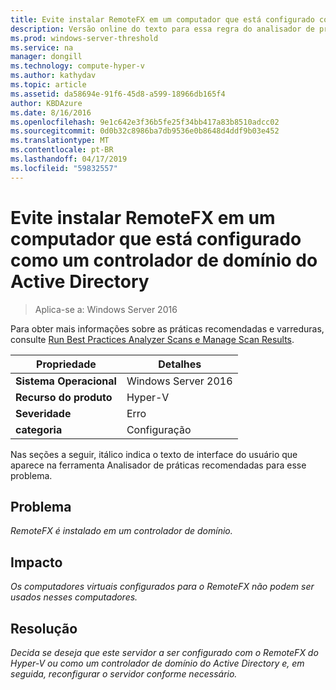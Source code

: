 ```yaml
---
title: Evite instalar RemoteFX em um computador que está configurado como um controlador de domínio do Active Directory
description: Versão online do texto para essa regra do analisador de práticas recomendadas.
ms.prod: windows-server-threshold
ms.service: na
manager: dongill
ms.technology: compute-hyper-v
ms.author: kathydav
ms.topic: article
ms.assetid: da58694e-91f6-45d8-a599-18966db165f4
author: KBDAzure
ms.date: 8/16/2016
ms.openlocfilehash: 9e1c642e3f36b5fe25f34bb417a83b8510adcc02
ms.sourcegitcommit: 0d0b32c8986ba7db9536e0b8648d4ddf9b03e452
ms.translationtype: MT
ms.contentlocale: pt-BR
ms.lasthandoff: 04/17/2019
ms.locfileid: "59832557"
---
```

# <a name="avoid-installing-remotefx-on-a-computer-that-is-configured-as-an-active-directory-domain-controller"></a>Evite instalar RemoteFX em um computador que está configurado como um controlador de domínio do Active Directory

>Aplica-se a: Windows Server 2016

Para obter mais informações sobre as práticas recomendadas e varreduras, consulte [Run Best Practices Analyzer Scans e Manage Scan Results](https://go.microsoft.com/fwlink/p/?LinkID=223177).  
  
|Propriedade|Detalhes|  
|-|-|  
|**Sistema Operacional**|Windows Server 2016|  
|**Recurso do produto**|Hyper-V|  
|**Severidade**|Erro|  
|**categoria**|Configuração|  
  
Nas seções a seguir, itálico indica o texto de interface do usuário que aparece na ferramenta Analisador de práticas recomendadas para esse problema.  
  
## <a name="issue"></a>**Problema**  
*RemoteFX é instalado em um controlador de domínio.*  
  
## <a name="impact"></a>**Impacto**  
*Os computadores virtuais configurados para o RemoteFX não podem ser usados nesses computadores.*  
  
## <a name="resolution"></a>**Resolução**  
*Decida se deseja que este servidor a ser configurado com o RemoteFX do Hyper-V ou como um controlador de domínio do Active Directory e, em seguida, reconfigurar o servidor conforme necessário.*  
  


